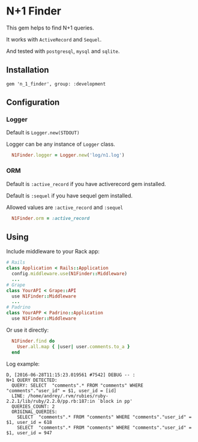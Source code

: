 # N+1 Finder
  This gem helps to find N+1 queries.

  It works with `ActiveRecord` and `Sequel`.

  And tested with `postgresql`, `mysql` and `sqlite`.

## Installation
  `gem 'n_1_finder', group: :development`

## Configuration
### Logger
Default is `Logger.new(STDOUT)`

Logger can be any instance of `Logger` class.

```ruby
  N1Finder.logger = Logger.new('log/n1.log')
```

### ORM
Default is `:active_record` if you have activerecord gem installed.

Default is `:sequel` if you have sequel gem installed.

Allowed values are `:active_record` and `:sequel`

```ruby
  N1Finder.orm = :active_record
```

## Using
Include middleware to your Rack app:
```ruby
# Rails
class Application < Rails::Application
  config.middleware.use(N1Finder::Middleware)
  ...
# Grape
class YourAPI < Grape::API
  use N1Finder::Middleware
  ...
# Padrino
class YourAPP < Padrino::Application
  use N1Finder::Middleware
```

Or use it directly:
```ruby
  N1Finder.find do
    User.all.map { |user| user.comments.to_a }
  end
```

Log example:
```log
D, [2016-06-28T11:15:23.019561 #7542] DEBUG -- :
N+1 QUERY DETECTED:
  QUERY: SELECT  "comments".* FROM "comments" WHERE "comments"."user_id" = $1, user_id = [id]
  LINE: /home/andrey/.rvm/rubies/ruby-2.2.1/lib/ruby/2.2.0/pp.rb:187:in `block in pp'
  QUERIES_COUNT: 2
  ORIGINAL_QUERIES:
    SELECT  "comments".* FROM "comments" WHERE "comments"."user_id" = $1, user_id = 618
    SELECT  "comments".* FROM "comments" WHERE "comments"."user_id" = $1, user_id = 947
```
